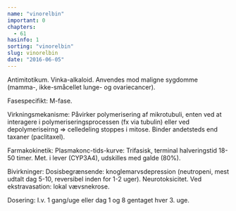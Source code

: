 ```yaml
---
name: "vinorelbin"
important: 0
chapters:
  - 61
hasinfo: 1
sorting: "vinorelbin"
slug: vinorelbin
date: "2016-06-05"
---
```


Antimitotikum. Vinka-alkaloid. Anvendes mod maligne sygdomme (mamma-,
ikke-småcellet lunge- og ovariecancer).

Fasespecifikt: M-fase.

Virkningsmekanisme: Påvirker polymerisering af mikrotubuli, enten ved at
interagere i polymeriseringsprocessen (fx via tubulin) eller ved
depolymeriseirng => celledeling stoppes i mitose. Binder andetsteds end taxaner
(paclitaxel).

Farmakokinetik: Plasmakonc-tids-kurve: Trifasisk, terminal halveringstid 18-50
timer. Met. i lever (CYP3A4), udskilles med galde (80%).

Bivirkninger: Dosisbegrænsende: knoglemarvsdepression (neutropeni, mest udtalt
dag 5-10, reversibel inden for 1-2 uger). Neurotoksicitet. Ved ekstravasation:
lokal vævsnekrose.

Dosering: I.v. 1 gang/uge eller dag 1 og 8 gentaget hver 3. uge.
